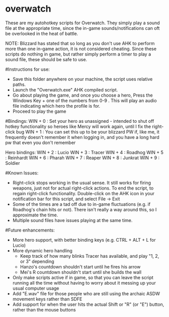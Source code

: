 # overwatch
These are my autohotkey scripts for Overwatch. They simply play a sound file at the appropriate time, since the in-game sounds/notifications can oft be overlooked in the heat of battle.

NOTE: Blizzard has stated that so long as you don't use AHK to perform more than one in-game action, it is not considered cheating. Since these scripts do nothing in game, but rather simply perform a timer to play a sound file, these should be safe to use.

#Instructions for use:
 - Save this folder anywhere on your machine, the script uses relative paths.
 - Launch the "Overwatch.exe" AHK compiled script.
 - Go about playing the game, and once you choose a hero, Press the Windows Key + one of the numbers from 0-9 . This will play an audio file indicating which hero the profile is for. 
 - Proceed to play the game

#Bindings:
 WIN + 0 : Set your hero as unassigned - intended to shut off hotkey functionality so heroes like Mercy will work again, until I fix the right-click bug
 WIN + 1 : You can set this up to be your blizzard PW if, like me, it frequently doesn't remember it when logging in, and you have a long hard pw that even you don't remember
 
 Hero bindings:
  WIN + 2 : Lucio
  WIN + 3 : Tracer
  WIN + 4 : Roadhog
  WIN + 5 : Reinhardt
  WIN + 6 : Pharah
  WIN + 7 : Reaper
  WIN + 8 : Junkrat
  WIN + 9 : Soldier

#Known Issues: 
 - Right-click stops working in the usual sense. It still works for firing weapons, just not for actual right-click actions. To end the script, to regain right-click functionality. Double-click on the AHK icon in your notification bar for this script, and select File -> Exit
 - Some of the times are a tad off due to in-game fluctuations (e.g. if Roadhog's chain hits or not). There isn't really a way around this, so I approximate the time.
 - Multiple sound files have issues playing at the same time.


#Future enhancements:
 - More hero support, with better binding keys (e.g. CTRL + ALT + L for Lucio)
 - More dynamic hero handling
 	- Keep track of how many blinks Tracer has available, and play "1, 2, or 3" depending
 	- Hanzo's countdown shouldn't start until he fires his arrow
 	- Mei's R countdown shouldn't start until she builds the wall
 - Only make scripts active if in game, so that you can leave the script running all the time without having to worry about it messing up your usual computer usage
 - Add "E.wav" file for those people who are still using the archaic ASDW movement keys rather than SDFE
 - Add support for when the user hits the actual Shift or "R" (or "E") button, rather than the mouse buttons
 